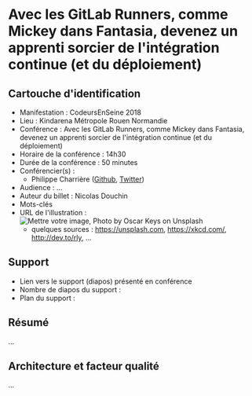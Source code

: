 # Avec les GitLab Runners, comme Mickey dans Fantasia, devenez un apprenti sorcier de l'intégration continue (et du déploiement) 

## Cartouche d'identification

 - Manifestation : CodeursEnSeine 2018
 - Lieu : Kindarena Métropole Rouen Normandie
 - Conférence : Avec les GitLab Runners, comme Mickey dans Fantasia, devenez un apprenti sorcier de l'intégration continue (et du déploiement) 
 - Horaire de la conférence : 14h30
 - Durée de la conférence : 50 minutes
 - Conférencier(s) :
   - Philippe Charrière ([Github](https://github.com/k33g), [Twitter](https://twitter.com/k33g_org))
 - Audience : ...
 - Auteur du billet : Nicolas Douchin
 - Mots-clés
 - URL de l'illustration : ![Mettre votre image, Photo by Oscar Keys on Unsplash](oscar-keys-58399-unsplash.jpg)
   - quelques sources : https://unsplash.com, https://xkcd.com/, http://dev.to/rly, ...

## Support
 - Lien vers le support (diapos) présenté en conférence
 - Nombre de diapos du support :
 - Plan du support :

## Résumé
...

## Architecture et facteur qualité
...
